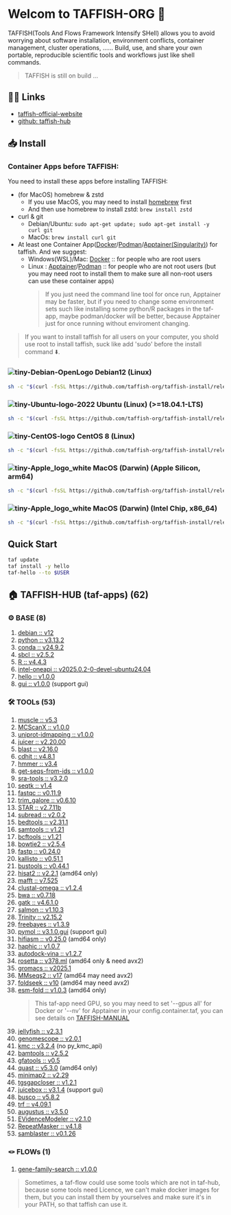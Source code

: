 # Welcom to TAFFISH-ORG 👋

TAFFISH(Tools And Flows Framework Intensify SHell) allows you to avoid worrying about software installation, environment conflicts, container management, cluster operations, ...... Build, use, and share your own portable, reproducible scientific tools and workflows just like shell commands.
> TAFFISH is still on build ...



## ⛓️‍💥 Links
- [taffish-official-website](https://taffish.com)
- [github: taffish-hub](https://github.com/taffish-org/taffish-hub)



## 📥 Install

### Container Apps before TAFFISH:
You need to install these apps before installing TAFFISH:
- (for MacOS) homebrew & zstd
  - If you use MacOS, you may need to install [homebrew](https://brew.sh/) first
  - And then use homebrew to install zstd: `brew install zstd`
- curl & git
  - Debian/Ubuntu: `sudo apt-get update; sudo apt-get install -y curl git`
  - MacOs: `brew install curl git`
- At least one Container App([Docker](https://www.docker.com/)/[Podman](https://podman.io/)/[Apptainer(Singularity)](https://apptainer.org/index.html)) for taffish. And we suggest:
  - Windows(WSL)/Mac: [Docker](https://www.docker.com/) :: for people who are root users
  - Linux : [Apptainer](https://apptainer.org/index.html)/[Podman](https://podman.io/) :: for people who are not root users (but you may need root to install them to make sure all non-root users can use these container apps)
    > If you just need the command line tool for once run, Apptainer may be faster, but if you need to change some environment sets such like installing some python/R packages in the taf-app, maybe podman/docker will be better, because Apptainer just for once running without enviroment changing.

> If you want to install taffish for all users on your computer, you shold use root to install taffish, suck like add 'sudo' before the install command ⬇️.

### ![tiny-Debian-OpenLogo](https://github.com/user-attachments/assets/fc2e8de9-fbfc-4675-8d37-5181474be5b3) Debian12 (Linux)

```bash
sh -c "$(curl -fsSL https://github.com/taffish-org/taffish-install/releases/download/latest/install-taffish-debian12-amd64-beta.sh)" -n
```

### ![tiny-Ubuntu-logo-2022](https://github.com/user-attachments/assets/fcdbcd66-0fe8-42a9-bf44-714c24d0fbdf) Ubuntu (Linux) (>=18.04.1-LTS)

```bash
sh -c "$(curl -fsSL https://github.com/taffish-org/taffish-install/releases/download/latest/install-taffish-ubuntu-amd64-beta.sh)" -n
```

### ![tiny-CentOS-logo](https://github.com/user-attachments/assets/676ffdc2-2f42-4fe1-b6b7-334b84b155f3) CentOS 8 (Linux)

```bash
sh -c "$(curl -fsSL https://github.com/taffish-org/taffish-install/releases/download/latest/install-taffish-centos8-amd64-beta.sh)" -n
```

### ![tiny-Apple_logo_white](https://github.com/user-attachments/assets/36d1ec28-1577-4cd0-a10a-cdaf08952771) MacOS (Darwin) (Apple Silicon, arm64)

```bash
sh -c "$(curl -fsSL https://github.com/taffish-org/taffish-install/releases/download/latest/install-taffish-darwin-arm64-beta.sh)" -n
```

### ![tiny-Apple_logo_white](https://github.com/user-attachments/assets/36d1ec28-1577-4cd0-a10a-cdaf08952771) MacOS (Darwin) (Intel Chip, x86_64)

```bash
sh -c "$(curl -fsSL https://github.com/taffish-org/taffish-install/releases/download/latest/install-taffish-darwin-amd64-beta.sh)" -n
```



## Quick Start

```bash
taf update
taf install -y hello
taf-hello --to $USER
```



## 🏠 TAFFISH-HUB (taf-apps) (62)

### ⚙️ BASE (8)
1. [debian :: v12](https://github.com/taffish-org/debian)
2. [python :: v3.13.2](https://github.com/taffish-org/python)
3. [conda :: v24.9.2](https://github.com/taffish-org/conda)
4. [sbcl :: v2.5.2](https://github.com/taffish-org/sbcl)
5. [R :: v4.4.3](https://github.com/taffish-org/R)
6. [intel-oneapi :: v2025.0.2-0-devel-ubuntu24.04](https://github.com/taffish-org/intel-oneapi)
7. [hello :: v1.0.0](https://github.com/taffish-org/hello)
8. [gui :: v1.0.0](https://github.com/taffish-org/gui) (support gui)

### 🛠️ TOOLs (53)
1. [muscle :: v5.3](https://github.com/taffish-org/muscle)
2. [MCScanX :: v1.0.0](https://github.com/taffish-org/MCScanX)
3. [uniprot-idmapping :: v1.0.0](https://github.com/taffish-org/uniprot-idmapping)
4. [juicer :: v2.20.00](https://github.com/taffish-org/juicer)
5. [blast :: v2.16.0](https://github.com/taffish-org/blast)
6. [cdhit :: v4.8.1](https://github.com/taffish-org/cdhit)
7. [hmmer :: v3.4](https://github.com/taffish-org/hmmer)
8. [get-seqs-from-ids :: v1.0.0](https://github.com/taffish-org/get-seqs-from-ids)
9. [sra-tools :: v3.2.0](https://github.com/taffish-org/sra-tools)
10. [seqtk :: v1.4](https://github.com/taffish-org/seqtk)
11. [fastqc :: v0.11.9](https://github.com/taffish-org/fastqc)
12. [trim_galore :: v0.6.10](https://github.com/taffish-org/trim_galore)
13. [STAR :: v2.7.11b](https://github.com/taffish-org/STAR)
14. [subread :: v2.0.2](https://github.com/taffish-org/subread)
15. [bedtools :: v2.31.1](https://github.com/taffish-org/bedtools)
16. [samtools :: v1.21](https://github.com/taffish-org/samtools)
17. [bcftools :: v1.21](https://github.com/taffish-org/bcftools)
18. [bowtie2 :: v2.5.4](https://github.com/taffish-org/bowtie2)
19. [fastp :: v0.24.0](https://github.com/taffish-org/fastp)
20. [kallisto :: v0.51.1](https://github.com/taffish-org/kallisto)
21. [bustools :: v0.44.1](https://github.com/taffish-org/bustools)
22. [hisat2 :: v2.2.1](https://github.com/taffish-org/hisat2) (amd64 only)
23. [mafft :: v7.525](https://github.com/taffish-org/mafft)
24. [clustal-omega :: v1.2.4](https://github.com/taffish-org/clustal-omega)
25. [bwa :: v0.7.18](https://github.com/taffish-org/bwa)
26. [gatk :: v4.6.1.0](https://github.com/taffish-org/gatk)
27. [salmon :: v1.10.3](https://github.com/taffish-org/salmon)
28. [Trinity :: v2.15.2](https://github.com/taffish-org/Trinity)
29. [freebayes :: v1.3.9](https://github.com/taffish-org/freebayes)
30. [pymol :: v3.1.0.gui](https://github.com/taffish-org/pymol) (support gui)
31. [hifiasm :: v0.25.0](https://github.com/taffish-org/hifiasm) (amd64 only)
32. [haphic :: v1.0.7](https://github.com/taffish-org/haphic)
33. [autodock-vina :: v1.2.7](https://github.com/taffish-org/autodock-vina)
34. [rosetta :: v378.ml](https://github.com/taffish-org/rosetta) (amd64 only & need avx2)
35. [gromacs :: v2025.1](https://github.com/taffish-org/gromacs)
36. [MMseqs2 :: v17](https://github.com/taffish-org/MMseqs2) (amd64 may need avx2)
37. [foldseek :: v10](https://github.com/taffish-org/foldseek) (amd64 may need avx2)
38. [esm-fold :: v1.0.3](https://github.com/taffish-org/esm-fold) (amd64 only)
    > This taf-app need GPU, so you may need to set '--gpus all' for Docker or '--nv' for Apptainer in your config.container.taf, you can see details on [TAFFISH-MANUAL](https://taffish.com/docs.html)
39. [jellyfish :: v2.3.1](https://github.com/taffish-org/jellyfish)
40. [genomescope :: v2.0.1](https://github.com/taffish-org/genomescope)
41. [kmc :: v3.2.4](https://github.com/taffish-org/kmc) (no py_kmc_api)
42. [bamtools :: v2.5.2](https://github.com/taffish-org/bamtools)
43. [gfatools :: v0.5](https://github.com/taffish-org/gfatools)
44. [quast :: v5.3.0](https://github.com/taffish-org/quast) (amd64 only)
45. [minimap2 :: v2.29](https://github.com/taffish-org/minimap2)
46. [tgsgapcloser :: v1.2.1](https://github.com/taffish-org/tgsgapcloser)
47. [juicebox :: v3.1.4](https://github.com/taffish-org/juicebox) (support gui)
48. [busco :: v5.8.2](https://github.com/taffish-org/busco)
49. [trf :: v4.09.1](https://github.com/taffish-org/trf)
50. [augustus :: v3.5.0](https://github.com/taffish-org/augustus)
51. [EVidenceModeler :: v2.1.0](https://github.com/taffish-org/EVidenceModeler)
52. [RepeatMasker :: v4.1.8](https://github.com/taffish-org/RepeatMasker)
53. [samblaster :: v0.1.26](https://github.com/taffish-org/samblaster)

### 🪢 FLOWs (1)
1. [gene-family-search :: v1.0.0](https://github.com/taffish-org/gene-family-search)

> Sometimes, a taf-flow could use some tools which are not in taf-hub, because some tools need Licence, we can't make docker images for them, but you can install them by yourselves and make sure it's in your PATH, so that taffish can use it.
